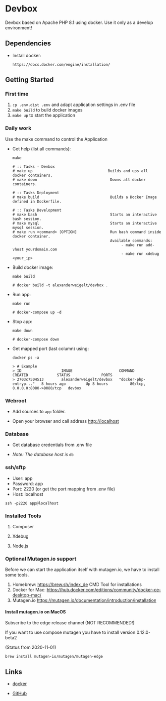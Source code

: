 # Devbox

Devbox based on Apache PHP 8.1 using docker. Use it only as a develop environment!

## Dependencies

-   Install docker:

        https://docs.docker.com/engine/installation/


## Getting Started

### First time

1. `cp .env.dist .env` and adapt application settings in .env file
2. `make build` to build docker images
3. `make up` to start the application

### Daily work

Use the make command to control the Application

-   Get help (list all commands):

        make
        
        # :: Tasks - Devbox
        # make up                                  Builds and ups all docker containers.
        # make down                                 Downs all docker containers.
        
        # :: Tasks Deployment
        # make build                                Builds a Docker Image defined in Dockerfile.
        
        # :: Tasks Development
        # make bash                                 Starts an interactive bash session.
        # make mysql                                Starts an interactive mysql session.
        # make run <command> [OPTION]               Run bash command inside docker container.
                                                    Available commands:
                                                         - make run add-vhost yourdomain.com
                                                         - make run xdebug <your_ip>
-   Build docker image:

        make build
        
        # docker build -t alexanderweigelt/devbox .

-   Run app:

        make run
        
        # docker-compose up -d

-   Stop app:

        make down
        
        # docker-compose down
    
-   Get mapped port (last column) using:

        docker ps -a

        > # Example
        > ID                  IMAGE                     COMMAND                  CREATED             STATUS              PORTS
        > 2703c7504513        alexanderweigelt/devbox   "docker-php-entryp..."   8 hours ago         Up 8 hours          80/tcp, 0.0.0.0:8080->8080/tcp   devbox
    
### Webroot

-   Add sources to `app` folder.

-   Open your browser and call address [http://localhost](http://localhost)

### Database

- Get database credentials from .env file

- *Note: The database host is* `db`

### ssh/sftp

* User: app
* Password: app
* Port: 2220 (or get the port mapping from .env file)
* Host: localhost

`ssh -p2220 app@localhost`

### Installed Tools

1.  Composer

2.  Xdebug

3.  Node.js

### Optional Mutagen.io support

Before we can start the application itself with mutagen.io, we have to install some tools.

1. Homebrew: https://brew.sh/index_de CMD Tool for installations
2. Docker for Mac: https://hub.docker.com/editions/community/docker-ce-desktop-mac/
3. Mutagen.io https://mutagen.io/documentation/introduction/installation

#### Install mutagen.io on MacOS

Subscribe to the edge release channel (NOT RECOMMENDED!)

If you want to use compose mutagen you have to install version 0.12.0-beta2

(Status from 2020-11-01)

`brew install mutagen-io/mutagen/mutagen-edge`

## Links

-   [docker](https://cloud.docker.com/swarm/alexanderweigelt/repository/docker/alexanderweigelt/devbox/general)

-   [GitHub](https://github.com/alexanderweigelt/Docker-devbox)
